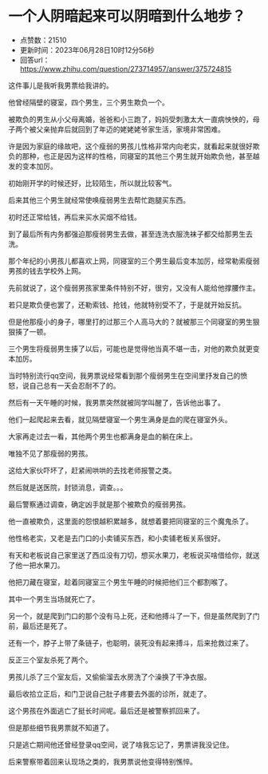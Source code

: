 # 一个人阴暗起来可以阴暗到什么地步？
- 点赞数：21510
- 更新时间：2023年06月28日10时12分56秒
- 回答url：https://www.zhihu.com/question/273714957/answer/375724815
<body>
 <p data-pid="eNiDJq6N">这件事儿是我听我男票给我讲的。</p>
 <p data-pid="82cyjOF5">他曾经隔壁的寝室，四个男生，三个男生欺负一个。</p>
 <p data-pid="RqyXDx7b">被欺负的男生从小父母离婚，爸爸和小三跑了，妈妈受刺激太大一直病怏怏的，母子两个被父亲抛弃后就回到了年迈的姥姥姥爷家生活，家境非常困难。</p>
 <p data-pid="RfRicFq2">许是因为家庭的缘故吧，这个瘦弱的男孩儿性格非常内向老实，就看起来就很好欺负的那种，也正是因为这样的性格，同寝室的其他三个男生就开始欺负他，甚至越发的变本加厉。</p>
 <p data-pid="F5jpcT6j">初始刚开学的时候还好，比较陌生，所以就比较客气。</p>
 <p data-pid="Tg2DWpeN">后来其他三个男生就经常使唤瘦弱男生去帮忙跑腿买东西。</p>
 <p data-pid="4Z8DuOCw">初时还正常给钱，再后来买水买烟不给钱。</p>
 <p data-pid="60PNco16">到了最后所有内务都强迫那瘦弱男生去做，甚至连洗衣服洗袜子都交给那男生去洗。</p>
 <p data-pid="UIeGayUX">那个年纪的小男孩儿都喜欢上网，同寝室的三个男生最后变本加厉，经常勒索瘦弱男孩的钱去学校外上网。</p>
 <p data-pid="O2jSDls6">先前就说了，这个瘦弱男孩家里条件特别不好，很穷，又没有人能给他撑腰作主。</p>
 <p data-pid="lsi1LATv">若只是欺负便也罢了，还勒索钱、抢钱，他就特别受不了，于是就开始反抗。</p>
 <p data-pid="ZyIBjpXQ">但是他那瘦小的身子，哪里打的过那三个人高马大的？就被那三个同寝室的男生狠狠揍了一顿。</p>
 <p data-pid="kf0M8nMT">三个男生将瘦弱男生揍了以后，可能也是觉得他当真不堪一击，对他的欺负就更变本加厉。</p>
 <p data-pid="6gEjyjGb">当时特别流行qq空间，我男票说经常看到那个瘦弱男生在空间里抒发自己的愤怒，说自己总有一天会忍耐不了的。</p>
 <p data-pid="8KUuPI3y">然后有一天午睡的时候，我男票突然就被同学叫醒了，告诉他出事了。</p>
 <p data-pid="cA3sNDEF">他们一起爬起来去看，就见隔壁寝室一个男生满身是血的爬在寝室外头。</p>
 <p data-pid="uVf6uhlP">大家再走过去一看，其他两个男生也都满身是血的躺在床上。</p>
 <p data-pid="UPDFjB_I">唯独不见了那瘦弱的男孩。</p>
 <p data-pid="Htk50peo">这给大家伙吓坏了，赶紧闹哄哄的去找老师报警之类。</p>
 <p data-pid="uGq2-IKk">然后就是送医院，封锁消息，调查。。。</p>
 <p data-pid="5Jqte9Is">最后警察通过调查，确定凶手就是那个被欺负的瘦弱男孩。</p>
 <p data-pid="0v84rhe4">他一直被欺负，这里面的怨恨越积累越多，就想着要把同寝室的三个魔鬼杀了。</p>
 <p data-pid="EUC0CLQ8">他性格老实，又老是去门口的小卖铺买东西，和小卖铺老板关系很好。</p>
 <p data-pid="H4vA3FXw">有天和老板说自己家里送了西瓜没有刀切，想买水果刀，老板说买啥借给你，就送了他一把水果刀。</p>
 <p data-pid="UkqRe_Xo">他把刀藏在寝室，趁着同寝室三个男生午睡的时候把他们三个都割喉了。</p>
 <p data-pid="hp5niGaI">其中一个男生当场就死亡了。</p>
 <p data-pid="mOxtDgry">另一个，就是爬到门口的那个没有马上死，还和他搏斗了一下，但是虽然爬到了门前，最后还是死了。</p>
 <p data-pid="EKgZPDDp">还有一个，脖子上带了条链子，也聪明，装死没有起来搏斗，后来抢救过来了。</p>
 <p data-pid="_ozLvLCD">反正三个室友杀死了两个。</p>
 <p data-pid="GXrOmull">男孩儿杀了三个室友后，又偷偷溜去水房洗了个澡换了干净衣服。</p>
 <p data-pid="XU18DBcu">最后收拾立正后，和门卫说自己肚子疼要去外面的诊所，就走了。</p>
 <p data-pid="jl1mYTev">这个男孩在外面逃亡了挺长时间呢。最后还是被警察抓回来了。</p>
 <p data-pid="cgfKmbzQ">但是那些细节我男票就不知道了。</p>
 <p data-pid="_SaZTGun">只是逃亡期间他还曾经登录qq空间，说了啥我忘记了，男票讲我没记住。</p>
 <p data-pid="i3bug7Ba">后来警察带着回来认现场之类的，我男票说他变得特别憔悴。</p>
</body>